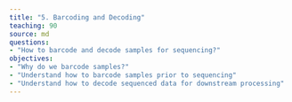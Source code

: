 ```yaml
---
title: "5. Barcoding and Decoding"
teaching: 90
source: md
questions:
- "How to barcode and decode samples for sequencing?"
objectives:
- "Why do we barcode samples?"
- "Understand how to barcode samples prior to sequencing"
- "Understand how to decode sequenced data for downstream processing"
---
```

